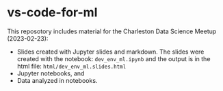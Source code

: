 # vs-code-for-ml

This reposotory includes material for the Charleston Data Science Meetup (2023-02-23):

- Slides created with Jupyter slides and markdown. The slides were created with the notebook: `dev_env_ml.ipynb` and the output is in the html file: `html/dev_env_ml.slides.html  `
- Jupyter notebooks, and
- Data analyzed in notebooks.